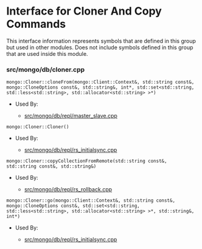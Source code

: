 
# Interface for Cloner And Copy Commands
This interface information represents symbols that are defined in this group but used in other modules.  Does not include symbols defined in this group that are used inside this module.

### src/mongo/db/cloner.cpp

<div></div>

    mongo::Cloner::cloneFrom(mongo::Client::Context&, std::string const&, mongo::CloneOptions const&, std::string&, int*, std::set<std::string, std::less<std::string>, std::allocator<std::string> >*)

- Used By:

    - [src/mongo/db/repl/master\_slave.cpp](../../../../replication/master\_slave)

<div></div>

    mongo::Cloner::Cloner()

- Used By:

    - [src/mongo/db/repl/rs\_initialsync.cpp](../../../../replication/data\_sync)

<div></div>

    mongo::Cloner::copyCollectionFromRemote(std::string const&, std::string const&, std::string&)

- Used By:

    - [src/mongo/db/repl/rs\_rollback.cpp](../../../../replication/data\_sync)

<div></div>

    mongo::Cloner::go(mongo::Client::Context&, std::string const&, mongo::CloneOptions const&, std::set<std::string, std::less<std::string>, std::allocator<std::string> >*, std::string&, int*)

- Used By:

    - [src/mongo/db/repl/rs\_initialsync.cpp](../../../../replication/data\_sync)
